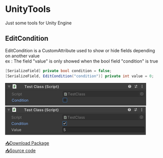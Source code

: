 # UnityTools
Just some tools for Unity Engine

## EditCondition
EditCondition is a CustomAttribute used to show or hide fields depending on another value  
ex : The field "value" is only showed when the bool field "condition" is true
```cs
[SerializeField] private bool condition = false;
[SerializeField, EditCondition("condition")] private int value = 0;
```
![screenshot condition false](https://github.com/Tequiloutre/UnityTools/blob/main/Screenshots/Screen_EditCondition_False.png?raw=true)
![screenshot condition true](https://github.com/Tequiloutre/UnityTools/blob/main/Screenshots/Screen_EditCondition_True.png?raw=true)

[📥Download Package](https://github.com/Tequiloutre/UnityTools/releases/download/v1/Unity_EditCondition.unitypackage)  
[📥Source code](https://github.com/Tequiloutre/UnityTools/tree/main/UnityTools/Assets/Scripts/EditCondition)
